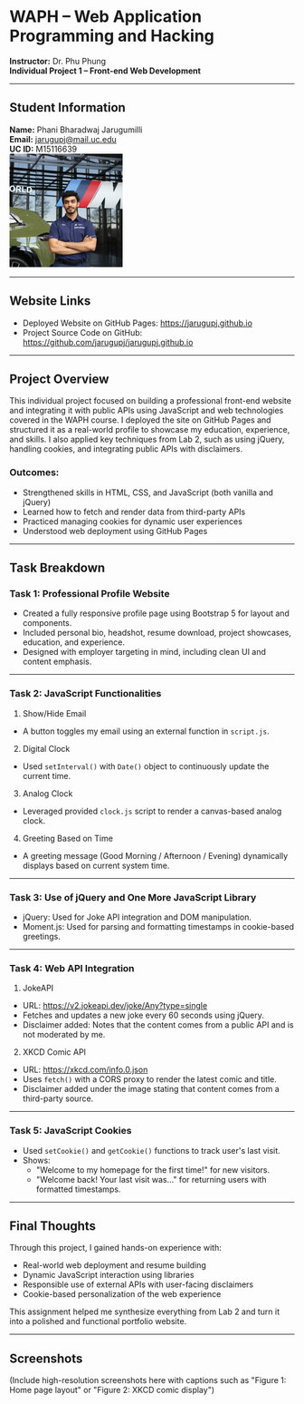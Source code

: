 # WAPH – Web Application Programming and Hacking  
**Instructor:** Dr. Phu Phung  
**Individual Project 1 – Front-end Web Development**

---

## Student Information  
**Name:** Phani Bharadwaj Jarugumilli  
**Email:** [jarugupj@mail.uc.edu](mailto:jarugupj@mail.uc.edu)  
**UC ID:** M15116639  
![My Headshot](assets/phani.jpeg)

---

## Website Links  
- Deployed Website on GitHub Pages: https://jarugupj.github.io  
- Project Source Code on GitHub: https://github.com/jarugupj/jarugupj.github.io

---

## Project Overview  
This individual project focused on building a professional front-end website and integrating it with public APIs using JavaScript and web technologies covered in the WAPH course. I deployed the site on GitHub Pages and structured it as a real-world profile to showcase my education, experience, and skills. I also applied key techniques from Lab 2, such as using jQuery, handling cookies, and integrating public APIs with disclaimers.

### Outcomes:
- Strengthened skills in HTML, CSS, and JavaScript (both vanilla and jQuery)
- Learned how to fetch and render data from third-party APIs
- Practiced managing cookies for dynamic user experiences
- Understood web deployment using GitHub Pages

---

## Task Breakdown

### Task 1: Professional Profile Website
- Created a fully responsive profile page using Bootstrap 5 for layout and components.
- Included personal bio, headshot, resume download, project showcases, education, and experience.
- Designed with employer targeting in mind, including clean UI and content emphasis.

---

### Task 2: JavaScript Functionalities

1. Show/Hide Email  
- A button toggles my email using an external function in `script.js`.

2. Digital Clock  
- Used `setInterval()` with `Date()` object to continuously update the current time.

3. Analog Clock  
- Leveraged provided `clock.js` script to render a canvas-based analog clock.

4. Greeting Based on Time  
- A greeting message (Good Morning / Afternoon / Evening) dynamically displays based on current system time.

---

### Task 3: Use of jQuery and One More JavaScript Library
- jQuery: Used for Joke API integration and DOM manipulation.
- Moment.js: Used for parsing and formatting timestamps in cookie-based greetings.

---

### Task 4: Web API Integration

1. JokeAPI  
- URL: https://v2.jokeapi.dev/joke/Any?type=single  
- Fetches and updates a new joke every 60 seconds using jQuery.  
- Disclaimer added: Notes that the content comes from a public API and is not moderated by me.

2. XKCD Comic API  
- URL: https://xkcd.com/info.0.json  
- Uses `fetch()` with a CORS proxy to render the latest comic and title.  
- Disclaimer added under the image stating that content comes from a third-party source.

---

### Task 5: JavaScript Cookies
- Used `setCookie()` and `getCookie()` functions to track user's last visit.
- Shows:
  - "Welcome to my homepage for the first time!" for new visitors.
  - "Welcome back! Your last visit was..." for returning users with formatted timestamps.

---

## Final Thoughts
Through this project, I gained hands-on experience with:
- Real-world web deployment and resume building
- Dynamic JavaScript interaction using libraries
- Responsible use of external APIs with user-facing disclaimers
- Cookie-based personalization of the web experience

This assignment helped me synthesize everything from Lab 2 and turn it into a polished and functional portfolio website.

---

## Screenshots  
(Include high-resolution screenshots here with captions such as "Figure 1: Home page layout" or "Figure 2: XKCD comic display")




